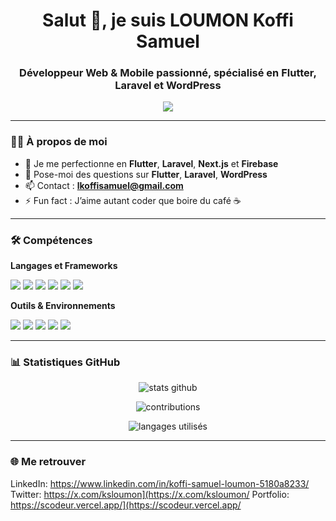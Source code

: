 

<h1 align="center">Salut 👋, je suis LOUMON Koffi Samuel </h1>
<h3 align="center">Développeur Web & Mobile passionné, spécialisé en Flutter, Laravel et WordPress</h3>

<p align="center">
  <img src="https://readme-typing-svg.herokuapp.com/?lines=Bienvenue+sur+mon+GitHub!;Développeur+Web+et+Mobile;Flutter+%7C+Laravel+%7C+WordPress&center=true&width=500&height=45" />
</p>

---

### 🙋‍♂️ À propos de moi

- 🌱 Je me perfectionne en **Flutter**, **Laravel**, **Next.js** et **Firebase**
- 💬 Pose-moi des questions sur **Flutter**, **Laravel**, **WordPress**
- 📫 Contact : **lkoffisamuel@gmail.com**
- ⚡ Fun fact : J’aime autant coder que boire du café ☕

---

### 🛠️ Compétences

**Langages et Frameworks**

<p>
  <img src="https://img.shields.io/badge/Dart-0175C2?style=for-the-badge&logo=dart&logoColor=white"/>
  <img src="https://img.shields.io/badge/Flutter-02569B?style=for-the-badge&logo=flutter&logoColor=white"/>
  <img src="https://img.shields.io/badge/PHP-777BB4?style=for-the-badge&logo=php&logoColor=white"/>
  <img src="https://img.shields.io/badge/Laravel-FF2D20?style=for-the-badge&logo=laravel&logoColor=white"/>
  <img src="https://img.shields.io/badge/WordPress-21759B?style=for-the-badge&logo=wordpress&logoColor=white"/>
  <img src="https://img.shields.io/badge/JavaScript-F7DF1E?style=for-the-badge&logo=javascript&logoColor=black"/>
</p>

**Outils & Environnements**

<p>
  <img src="https://img.shields.io/badge/Firebase-FFCA28?style=for-the-badge&logo=firebase&logoColor=black"/>
  <img src="https://img.shields.io/badge/MySQL-00758F?style=for-the-badge&logo=mysql&logoColor=white"/>
  <img src="https://img.shields.io/badge/VSCode-007ACC?style=for-the-badge&logo=visual-studio-code&logoColor=white"/>
  <img src="https://img.shields.io/badge/Git-F05032?style=for-the-badge&logo=git&logoColor=white"/>
  <img src="https://img.shields.io/badge/GitHub-181717?style=for-the-badge&logo=github&logoColor=white"/>
</p>

---

### 📊 Statistiques GitHub

<p align="center">
  <img src="https://github-readme-stats.vercel.app/api?username=DigitalCodeur&show_icons=true&theme=tokyonight" alt="stats github"/>
</p>

<p align="center">
  <img src="https://github-readme-streak-stats.herokuapp.com/?user=DigitalCodeur&theme=tokyonight" alt="contributions"/>
</p>

<p align="center">
  <img src="https://github-readme-stats.vercel.app/api/top-langs/?username=DigitalCodeur&layout=compact&theme=tokyonight" alt="langages utilisés"/>
</p>

---

### 🌐 Me retrouver

LinkedIn: https://www.linkedin.com/in/koffi-samuel-loumon-5180a8233/
Twitter: https://x.com/ksloumon](https://x.com/ksloumon/
Portfolio: https://scodeur.vercel.app/](https://scodeur.vercel.app/



